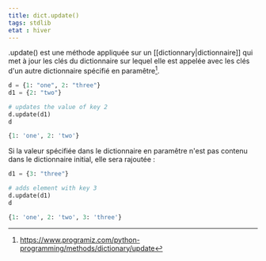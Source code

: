 ```yaml
---
title: dict.update()
tags: stdlib
etat : hiver
---
```


.update() est une méthode appliquée sur un [[dictionnary|dictionnaire]] qui met à jour les clés du dictionnaire sur lequel elle est appelée avec les clés d'un autre dictionnaire spécifié en paramêtre[^1].

[^1]: https://www.programiz.com/python-programming/methods/dictionary/update

```python
d = {1: "one", 2: "three"}
d1 = {2: "two"}

# updates the value of key 2
d.update(d1)
d

{1: 'one', 2: 'two'}
```

Si la valeur spécifiée dans le dictionnaire en paramêtre n'est pas contenu dans le dictionnaire initial, elle sera rajoutée :

```python
d1 = {3: "three"}

# adds element with key 3
d.update(d1)
d

{1: 'one', 2: 'two', 3: 'three'}
```



